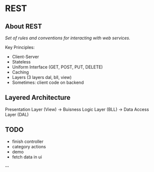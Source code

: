 # REST 

## About REST

*Set of rules and conventions for interacting with 
web services.*

Key Principles:

- Client-Server 
- Stateless 
- Uniform Interface (GET, POST, PUT, DELETE)
- Caching 
- Layers (3 layers dal, bll, view)
- Sometimes: client code on backend

## Layered Architecture

Presentation Layer (View) -> Buisness Logic Layer (BLL) -> Data Access Layer (DAL)

## TODO

- finish controller
- category actions
- demo 
- fetch data in ui
 
--